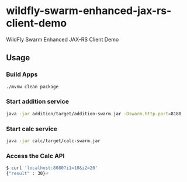 # wildfly-swarm-enhanced-jax-rs-client-demo

WildFly Swarm Enhanced JAX-RS Client Demo

## Usage

### Build Apps

``` sh
./mvnw clean package
```

### Start addition service

``` sh
java -jar addition/target/addition-swarm.jar -Dswarm.http.port=8180
```

### Start  calc service

``` sh
java -jar calc/target/calc-swarm.jar 
```

### Access the Calc API

``` sh
$ curl 'localhost:8080?i1=10&i2=20'
{"result" : 30}⏎
```